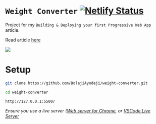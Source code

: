 # `Weight Converter`   [![Netlify Status](https://api.netlify.com/api/v1/badges/78f8a231-9dd8-45cc-a1b8-ebc86a48dcaf/deploy-status)](https://app.netlify.com/sites/bolaji-wc/deploys)

Project for my `Building & Deploying your first Progressive Web App` article. <br>

Read article [here](https://bolajiayodeji.com/building-and-deploying-your-first-progressive-web-app/)

![](https://res.cloudinary.com/iambeejayayo/image/upload/v1554075029/article-art.png)

# Setup
```bash
git clone https://github.com/BolajiAyodeji/weight-converter.git
```
```bash
cd weight-converter
```
```
http://127.0.0.1:5500/
```


*Ensure you use a live server ([Web server for Chrome](https://chrome.google.com/webstore/detail/web-server-for-chrome/ofhbbkphhbklhfoeikjpcbhemlocgigb?hl=en), or [VSCode Live Server](https://marketplace.visualstudio.com/items?itemName=ritwickdey.LiveServer)*
